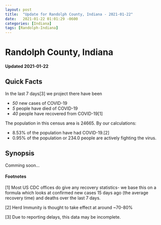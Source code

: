 ```yaml
---
layout: post
title:  "Update for Randolph County, Indiana - 2021-01-22"
date:   2021-01-22 01:01:29 -0600
categories: [Indiana]
tags: [Randolph-Indiana]
---
```


# Randolph County, Indiana
#### Updated 2021-01-22

## Quick Facts

In the last 7 days[3] we project there have been
- *50* new cases of COVID-19
- *5* people have died of COVID-19
- *40* people have recovered from COVID-19[1]

The population in this census area is 24665. By our calculations:
- 8.53% of the population have had COVID-19.[2]
- 0.95% of the population or 234.0 people are actively fighting the virus.

## Synopsis

Comming soon...


#### Footnotes

[1] Most US CDC offices do give any recovery statistics- we base this on a formula which looks at confirmed new cases
15 days ago (the average recovery time) and deaths over the last 7 days.

[2] Herd Immunity is thought to take effect at around ~70-80%

[3] Due to reporting delays, this data may be incomplete.
 
    